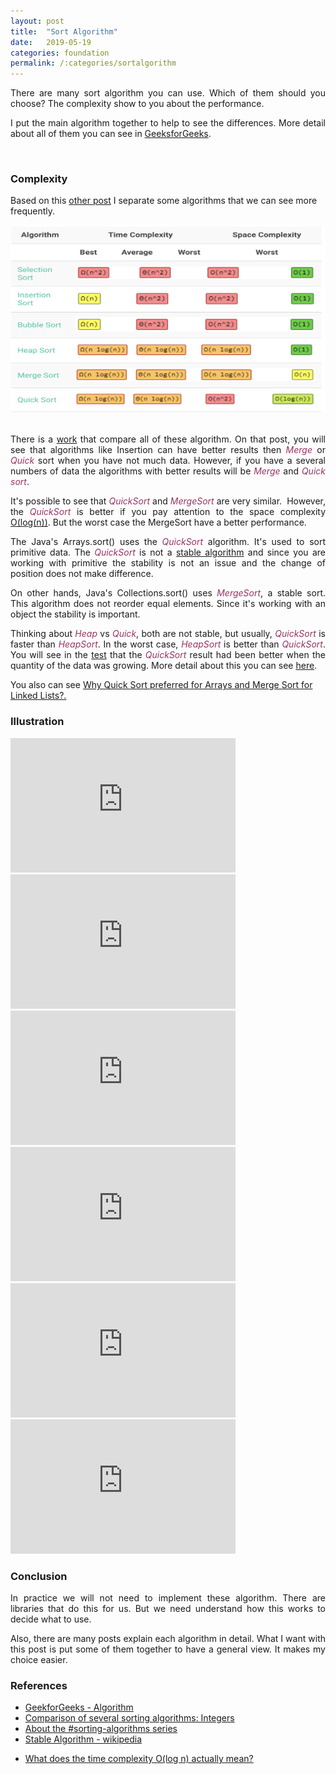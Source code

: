 ```yaml
---
layout: post
title:  "Sort Algorithm"
date:   2019-05-19
categories: foundation
permalink: /:categories/sortalgorithm
---
```


<p style="text-align: justify;">There are many sort algorithm you can use. Which of them should you choose? The complexity show to you about the performance.</p>
<p style="text-align: justify;">I put the main algorithm together to help to see the differences. More detail about all of them you can see in <a href="https://www.geeksforgeeks.org/fundamentals-of-algorithms/#DynamicProgramming" >GeeksforGeeks</a>.</p>

<br/>
<h3>Complexity</h3>

Based on this <a href="http://blog.benoitvallon.com/sorting-algorithms-in-javascript/sorting-algorithms-in-javascript/" >other post</a> I separate some algorithms that we can see more frequently.

<center>
  <img src="/img/sortalgorithm/tableComplexity.png" width="507" height="300">
</center>
 
<p style="text-align: justify;">There is a <a href="http://warp.povusers.org/SortComparison/integers.html" >work</a> that compare all of these algorithm. On that post, you will see that algorithms like Insertion can have better results then <span style="color: #993366;"><em>Merge</em></span> or <span style="color: #993366;"><em>Quick</em></span> sort when you have not much data. However, if you have a several numbers of data the algorithms with better results will be <em><span style="color: #993366;">Merge</span></em> and <span style="color: #993366;"><em>Quick sort</em></span>.</p>
<p style="text-align: justify;">It's possible to see that <span style="color: #993366;"><em>QuickSort</em></span> and <em><span style="color: #993366;">MergeSort</span></em> are very similar.  However, the <span style="color: #993366;"><em>QuickSort</em></span> is better if you pay attention to the space complexity <a href="https://hackernoon.com/what-does-the-time-complexity-o-log-n-actually-mean-45f94bb5bfbf" >O(log(n))</a>. But the worst case the MergeSort have a better performance.</p>
<p style="text-align: justify;">The Java's Arrays.sort() uses the <span style="color: #993366;"><em>QuickSort</em></span> algorithm. It's used to sort primitive data. The <span style="color: #993366;"><em>QuickSort</em></span> is not a <a href="https://en.wikipedia.org/wiki/Sorting_algorithm#Stability" >stable algorithm</a> and since you are working with primitive the stability is not an issue and the change of position does not make difference.</p>
<p style="text-align: justify;">On other hands, Java's Collections.sort() uses <span style="color: #993366;"><em>MergeSort</em></span>, a stable sort. This algorithm does not reorder equal elements. Since it's working with an object the stability is important.</p>
<p style="text-align: justify;">Thinking about <em><span style="color: #993366;">Heap</span></em> vs <span style="color: #993366;"><em>Quick</em></span>, both are not stable, but usually, <em><span style="color: #993366;">QuickSort</span></em> is faster than <em><span style="color: #993366;">HeapSort</span></em>. In the worst case, <span style="color: #993366;"><em>HeapSort</em></span> is better than <span style="color: #993366;"><em>QuickSort</em></span>. You will see in the <a href="http://warp.povusers.org/SortComparison/integers.html" >test</a> that the <em><span style="color: #993366;">QuickSort</span></em> result had been better when the quantity of the data was growing. More detail about this you can see <a href="http://www.meacse.org/IJCAR/archives/41.pdf" >here</a>.</p>
You also can see <a href="https://www.geeksforgeeks.org/why-quick-sort-preferred-for-arrays-and-merge-sort-for-linked-lists/" >Why Quick Sort preferred for Arrays and Merge Sort for Linked Lists?.</a>

<br/>
<h3>Illustration</h3>

<iframe width="360" height="215" src="https://www.youtube.com/embed/xWBP4lzkoyM" frameborder="0" allow="accelerometer; autoplay; encrypted-media; gyroscope; picture-in-picture" allowfullscreen></iframe>

<iframe width="360" height="215" src="https://www.youtube.com/embed/nmhjrI-aW5o" frameborder="0" allow="accelerometer; autoplay; encrypted-media; gyroscope; picture-in-picture" allowfullscreen></iframe>

<iframe width="360" height="215" src="https://www.youtube.com/embed/OGzPmgsI-pQ" frameborder="0" allow="accelerometer; autoplay; encrypted-media; gyroscope; picture-in-picture" allowfullscreen></iframe>

<iframe width="360" height="215" src="https://www.youtube.com/embed/MtQL_ll5KhQ" frameborder="0" allow="accelerometer; autoplay; encrypted-media; gyroscope; picture-in-picture" allowfullscreen></iframe>

<iframe width="360" height="215" src="https://www.youtube.com/embed/JSceec-wEyw" frameborder="0" allow="accelerometer; autoplay; encrypted-media; gyroscope; picture-in-picture" allowfullscreen></iframe>

<iframe width="360" height="215" src="https://www.youtube.com/embed/PgBzjlCcFvc" frameborder="0" allow="accelerometer; autoplay; encrypted-media; gyroscope; picture-in-picture" allowfullscreen></iframe>

<br/>
<h3>Conclusion</h3>

<p style="text-align: justify;">In practice we will not need to implement these algorithm. There are libraries that do this for us. But we need understand how this works to decide what to use.</p>
<p style="text-align: justify;">Also, there are many posts explain each algorithm in detail. What I want with this post is put some of them together to have a general view. It makes my choice easier.</p>

<h3>References</h3>
<ul>
	<li><a href="https://www.geeksforgeeks.org/fundamentals-of-algorithms/" >GeekforGeeks - Algorithm</a></li>
	<li><a href="http://warp.povusers.org/SortComparison/integers.html" >Comparison of several sorting algorithms: Integers</a></li>
	<li id="about-the-sorting-algorithms-series"><a href="http://blog.benoitvallon.com/sorting-algorithms-in-javascript/sorting-algorithms-in-javascript/" >About the #sorting-algorithms series</a></li>
	<li><a href="https://en.wikipedia.org/wiki/Sorting_algorithm#Stability" >Stable Algorithm - wikipedia</a></li>
	<li><p id="1f49" class="graf graf--h3 graf--leading graf--title"><a href="https://hackernoon.com/what-does-the-time-complexity-o-log-n-actually-mean-45f94bb5bfbf" >What does the time complexity O(log n) actually mean?</a></p>
</li>
</ul>

